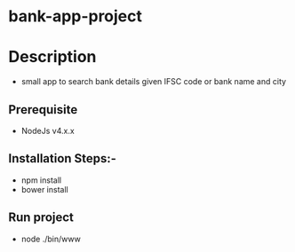 # bank-app-project

# Description
- small app to search bank details given IFSC code or bank name and city

## Prerequisite
- NodeJs v4.x.x

## Installation Steps:-
- npm install
- bower install

## Run project
- node ./bin/www

